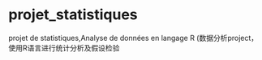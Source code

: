 # projet_statistiques
projet de statistiques,Analyse de données en langage R
(数据分析project，使用R语言进行统计分析及假设检验
